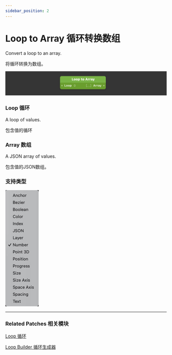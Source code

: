 ```yaml
---
sidebar_position: 2
---
```


# Loop to Array 循环转换数组

Convert a loop to an array.

将循环转换为数组。

![Image](./../../../static/img/docs/Loops/loop-to-array.png)

### Loop 循环

A loop of values.

包含值的循环

### Array 数组

A JSON array of values.

包含值的JSON数组。

### 支持类型

![Image](./../../../static/img/docs/Loops/loop-to-array-item.png)

------

### Related Patches 相关模块

[Loop 循环](./Loop.md)

[Loop Builder 循环生成器](./Loop%20Builder.md)
